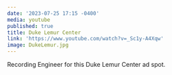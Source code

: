 ```yaml
---
date: '2023-07-25 17:15 -0400'
media: youtube
published: true
title: Duke Lemur Center
link: 'https://www.youtube.com/watch?v=_Sc1y-A4Xqw'
image: DukeLemur.jpg
---
```

Recording Engineer for this Duke Lemur Center ad spot.
